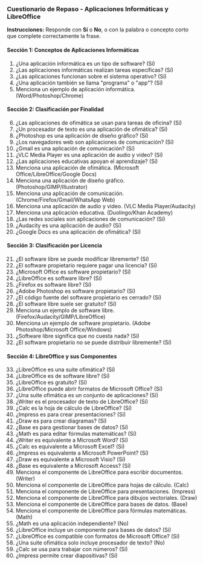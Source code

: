 ### Cuestionario de Repaso - Aplicaciones Informáticas y LibreOffice

**Instrucciones:** Responde con **Sí** o **No**, o con la palabra o concepto corto que complete correctamente la frase.

#### Sección 1: Conceptos de Aplicaciones Informáticas

1.  ¿Una aplicación informática es un tipo de software? (Sí)
2.  ¿Las aplicaciones informáticas realizan tareas específicas? (Sí)
3.  ¿Las aplicaciones funcionan sobre el sistema operativo? (Sí)
4.  ¿Una aplicación también se llama "programa" o "app"? (Sí)
5.  Menciona un ejemplo de aplicación informática. (Word/Photoshop/Chrome)

#### Sección 2: Clasificación por Finalidad

6.  ¿Las aplicaciones de ofimática se usan para tareas de oficina? (Sí)
7.  ¿Un procesador de texto es una aplicación de ofimática? (Sí)
8.  ¿Photoshop es una aplicación de diseño gráfico? (Sí)
9.  ¿Los navegadores web son aplicaciones de comunicación? (Sí)
10. ¿Gmail es una aplicación de comunicación? (Sí)
11. ¿VLC Media Player es una aplicación de audio y video? (Sí)
12. ¿Las aplicaciones educativas apoyan el aprendizaje? (Sí)
13. Menciona una aplicación de ofimática. (Microsoft Office/LibreOffice/Google Docs)
14. Menciona una aplicación de diseño gráfico. (Photoshop/GIMP/Illustrator)
15. Menciona una aplicación de comunicación. (Chrome/Firefox/Gmail/WhatsApp Web)
16. Menciona una aplicación de audio y video. (VLC Media Player/Audacity)
17. Menciona una aplicación educativa. (Duolingo/Khan Academy)
18. ¿Las redes sociales son aplicaciones de comunicación? (Sí)
19. ¿Audacity es una aplicación de audio? (Sí)
20. ¿Google Docs es una aplicación de ofimática? (Sí)

#### Sección 3: Clasificación por Licencia

21. ¿El software libre se puede modificar libremente? (Sí)
22. ¿El software propietario requiere pagar una licencia? (Sí)
23. ¿Microsoft Office es software propietario? (Sí)
24. ¿LibreOffice es software libre? (Sí)
25. ¿Firefox es software libre? (Sí)
26. ¿Adobe Photoshop es software propietario? (Sí)
27. ¿El código fuente del software propietario es cerrado? (Sí)
28. ¿El software libre suele ser gratuito? (Sí)
29. Menciona un ejemplo de software libre. (Firefox/Audacity/GIMP/LibreOffice)
30. Menciona un ejemplo de software propietario. (Adobe Photoshop/Microsoft Office/Windows)
31. ¿Software libre significa que no cuesta nada? (Sí)
32. ¿El software propietario no se puede distribuir libremente? (Sí)

#### Sección 4: LibreOffice y sus Componentes

33. ¿LibreOffice es una suite ofimática? (Sí)
34. ¿LibreOffice es de software libre? (Sí)
35. ¿LibreOffice es gratuito? (Sí)
36. ¿LibreOffice puede abrir formatos de Microsoft Office? (Sí)
37. ¿Una suite ofimática es un conjunto de aplicaciones? (Sí)
38. ¿Writer es el procesador de texto de LibreOffice? (Sí)
39. ¿Calc es la hoja de cálculo de LibreOffice? (Sí)
40. ¿Impress es para crear presentaciones? (Sí)
41. ¿Draw es para crear diagramas? (Sí)
42. ¿Base es para gestionar bases de datos? (Sí)
43. ¿Math es para editar fórmulas matemáticas? (Sí)
44. ¿Writer es equivalente a Microsoft Word? (Sí)
45. ¿Calc es equivalente a Microsoft Excel? (Sí)
46. ¿Impress es equivalente a Microsoft PowerPoint? (Sí)
47. ¿Draw es equivalente a Microsoft Visio? (Sí)
48. ¿Base es equivalente a Microsoft Access? (Sí)
49. Menciona el componente de LibreOffice para escribir documentos. (Writer)
50. Menciona el componente de LibreOffice para hojas de cálculo. (Calc)
51. Menciona el componente de LibreOffice para presentaciones. (Impress)
52. Menciona el componente de LibreOffice para dibujos vectoriales. (Draw)
53. Menciona el componente de LibreOffice para bases de datos. (Base)
54. Menciona el componente de LibreOffice para fórmulas matemáticas. (Math)
55. ¿Math es una aplicación independiente? (No)
56. ¿LibreOffice incluye un componente para bases de datos? (Sí)
57. ¿LibreOffice es compatible con formatos de Microsoft Office? (Sí)
58. ¿Una suite ofimática solo incluye procesador de texto? (No)
59. ¿Calc se usa para trabajar con números? (Sí)
60. ¿Impress permite crear diapositivas? (Sí)
